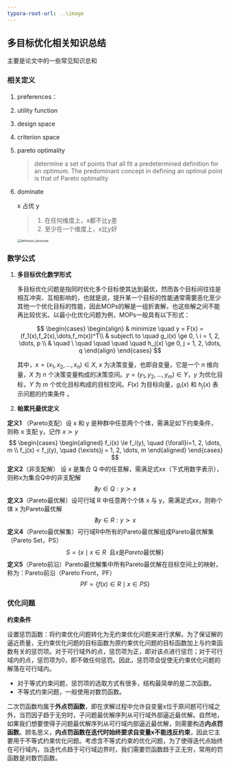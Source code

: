 ```yaml
---
typora-root-url: ..\image
---
```


## 多目标优化相关知识总结

主要是论文中的一些常见知识总和

### 相关定义

1. preferences：

2. utility function

3. design space

4. criterion space

5. pareto optimality

   > determine a set of points that all fit a predetermined definition for an optimum. The predominant concept in defining an optimal point is that of Pareto optimality
   
6. dominate

   x 占优 y

   > 1. 在任何维度上，x都不比y差
   > 2. 至少在一个维度上，x比y好

   <img src="definition_dominate.png" alt="definition_dominate" style="zoom:50%;" />

### 数学公式

1. **多目标优化数学形式**

   多目标优化问题是指同时优化多个目标使其达到最优，然而各个目标间往往是相互冲突、互相影响的，也就是说，提升某一个目标的性能通常需要恶化至少其他一个优化目标的性能，因此MOPs的解是一组折衷解，也这些解之间不能再比较优劣。以最小化优化问题为例，MOPs一般具有以下形式：

   $$
   \begin{cases}
   \begin{align}
   & minimize  \quad y = F(x) = (f_1(x),f_2(x),\dots,f_m(x))^T\\
   & subject\ to \quad  g_i(x) \ge 0, \ i = 1, 2, \dots, p \\
   & \quad \ \quad \quad \quad \quad h_j(x) \ge 0, j = 1, 2, \dots, q
   \end{align}
   \end{cases}
   $$

   其中，$x = (x_1, x_2, \dots, x_n) \in X$,  $x$ 为决策变量，也即自变量，它是一个 $n$ 维向量，$X$ 为 $n$ 个决策变量构成的决策空间。$y = (y_1, y_2, \dots, y_m) \in Y$，$y$ 为优化目标，$Y$ 为 $m$ 个优化目标构成的目标空间。$F(x)$ 为目标向量，$g_i(x)$ 和 $h_j(x)$ 表示问题的约束条件 。

   

2. **帕累托最优定义**

**定义1** （Pareto支配）设 x 和 y 是种群中任意两个个体，需满足如下约束条件，则称 x 支配 y，记作 $x \succ y$
$$
\begin{cases}
\begin{aligned}
f_i(x) \le f_i(y), \quad {\forall}i=1, 2, \dots, m \\
f_j(x) < f_j(y), \quad {\exists}j = 1, 2, \dots, m
\end{aligned}
\end{cases}
$$
**定义2**（非支配解） 设 x 是集合 Q 中的任意解，需满足式xx（下式用数字表示），则称x为集合Q中的非支配解
$$
{\nexists}y \in Q: y\succ x
$$
**定义3**（Pareto最优解）设可行域 R 中任意两个个体 x 与 y，需满足式xx，则称个体 x 为Pareto最优解
$$
{\nexists}y\in R: y\succ x
$$
**定义4**（Pareto最优解集）可行域R中所有的Pareto最优解组成Pareto最优解集（Pareto Set，PS）
$$
S = \lbrace x \mid x\in R \ \ \text{且} x \text{是} Pareto\text{最优解}\rbrace
$$
**定义5**（Pareto前沿）Pareto最优解集中所有Pareto最优解在目标空间上的映射，称为：Pareto前沿（Pareto Front，PF）
$$
PF = \lbrace f(x) \in R \mid x \in PS\rbrace
$$


### 优化问题



**约束条件**

设置惩罚函数：将约束优化问题转化为无约束优化问题来进行求解。为了保证解的逼近质量，无约束优化问题的目标函数为原约束优化问题的目标函数加上与约束函数有关的惩罚项。对于可行域外的点，惩罚项为正，即对该点进行惩罚；对于可行域内的点，惩罚项为0，即不做任何惩罚。因此，惩罚项会促使无约束优化问题的解落在可行域内。

- 对于等式约束问题，惩罚项的选取方式有很多，结构最简单的是二次函数。
- 不等式约束问题，一般使用对数罚函数。

二次罚函数均属于**外点罚函数**，即在求解过程中允许自变量x位于原问题可行域之外，当罚因子趋于无穷时，子问题最优解序列从可行域外部逼近最优解。自然地，如果我们想要使得子问题最优解序列从可行域内部逼近最优解，则需要构造**内点罚函数**。顾名思义，**内点罚函数在迭代时始终要求自变量x不能违反约束**，因此它主要用于不等式约束优化问题。考虑含不等式约束的优化问题，为了使得迭代点始终在可行域内，当迭代点趋于可行域边界时，我们需要罚函数趋于正无穷，常用的罚函数是对数罚函数。
